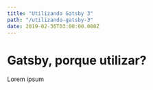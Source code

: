 ```yaml
---
title: "Utilizando Gatsby 3"
path: "/utilizando-gatsby-3"
date: 2019-02-36T03:00:00.000Z
---
```


# Gatsby, porque utilizar?

Lorem ipsum
